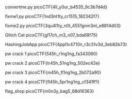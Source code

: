 convertme.py
picoCTF{4ll_y0ur_b4535_9c3b7d4d}

fixme1.py
picoCTF{1nd3nt1ty_cr1515_182342f7}

fixme2.py
picoCTF{3qu4l1ty_n0t_4551gnm3nt_e8814d03}

Glitch Cat
picoCTF{gl17ch_m3_n07_bda68f75}

HashingJobApp
picoCTF{4ppl1c4710n_r3c31v3d_3eb82b73}

pw crack 1
picoCTF{545h_r1ng1ng_fa343060}

pw crack 2
picoCTF{tr45h_51ng1ng_502ec42e}

pw crack 3
picoCTF{m45h_fl1ng1ng_2b072a90}

pw crack 4
picoCTF{fl45h_5pr1ng1ng_cf341ff1}

flag_shop
picoCTF{m0n3y_bag5_68d16363}